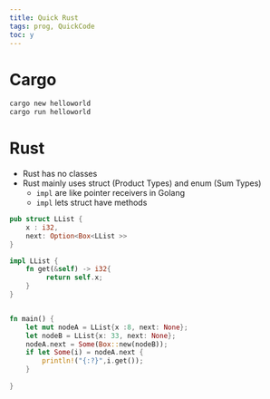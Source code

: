 ```yaml
---
title: Quick Rust
tags: prog, QuickCode
toc: y
---
```


# Cargo

```bash
cargo new helloworld
cargo run helloworld
```

# Rust

* Rust has no classes
* Rust mainly uses struct (Product Types) and enum (Sum Types)
  * `impl` are like pointer receivers in Golang
  * `impl` lets struct have methods

```rust
pub struct LList {
    x : i32,
    next: Option<Box<LList >>
}

impl LList {
    fn get(&self) -> i32{
         return self.x;
    }
}


fn main() {
    let mut nodeA = LList{x :8, next: None};
    let nodeB = LList{x: 33, next: None};
    nodeA.next = Some(Box::new(nodeB));
    if let Some(i) = nodeA.next {
        println!("{:?}",i.get());    
    }
    
}

```
